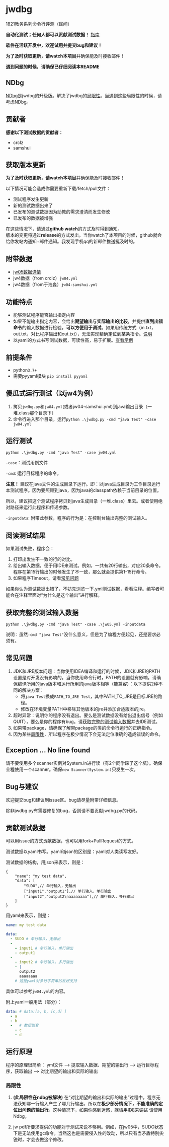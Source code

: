 # jwdbg

1821教务系列命令行评测（民间）

**自动化测试；任何人都可以贡献测试数据！** [指南](#贡献测试数据)

**软件在活跃开发中，欢迎试用并提交bug和建议！**

**为了及时获取更新，请watch本项目**并确保能及时接收邮件！

**遇到问题的时候，请确保已仔细阅读本README**

## NDbg
[NDbg](./ndbg-readme.md)是jwdbg的升级版。解决了jwdbg的[局限性](#局限性)。当遇到这些局限性的时候，请考虑NDbg。
 

## 贡献者
**感谢以下测试数据的贡献者：**  
- crclz  
- samshui

## 获取版本更新 
**为了及时获取更新，请watch本项目**并确保能及时接收邮件！  

以下情况可能会造成你需要重新下载/fetch/pull文件：
- 测试程序发生更新
- 新的测试数据出来了
- 已发布的测试数据因为助教的需求澄清而发生修改
- 已发布的数据被增强

在这些情况下，请通过**github watch**的方式及时得到通知。  
版本的变更将通过**release**的方式发出。当你watch了本项目的时候，github就会给你发站内通知+邮件通知。我发现手机qq的新邮件推送挺及时的。

## 附带数据
- [jw05数据详情](./jw05-readme.md)
- jw4数据（from crclz）`jw04.yml`
- jw4数据（from于浩淼）`jw04-samshui.yml`

## 功能特点
- 能够测试程序能否输出指定内容
- 如果不能输出指定内容，会给出**期望输出与实际输出的比较**，并提供**直到出错命令**的输入数据进行检验，**可以方便用于调试**。如果用传统方式（in.txt，out.txt，对比程序输出和out.txt），无法实现精确定位到某条指令。[说明](#阅读测试结果)
- 以yaml的方式书写测试数据，可读性高，易于扩展。[查看示例](./jw04.yml)

## 前提条件
- python`3.7+`
- 需要pyyaml模块 `pip install pyyaml`

## 傻瓜式运行测试（以jw4为例）
1. 拷贝`jwdbg.py`和`jw04.yml`(或者jw04-samshui.yml)到java输出目录（一堆.class那个目录下）
2. 命令行进入那个目录，运行`python .\jwdbg.py -cmd "java Test" -case jw04.yml`

## 运行测试
`python .\jwdbg.py -cmd "java Test" -case jw04.yml`

`-case`：测试用例文件

`-cmd`: 运行目标程序的命令。

**注意！** 建议在java文件的生成目录下运行。即：以java生成目录为工作目录运行本测试程序。因为要照顾到java，因为java的classpath依赖于当前目录的位置。

所以，建议把这个测试程序拷贝到java生成目录（一堆.class）里去。或者使用绝对路径来运行此程序和传递参数。

`-inputdata`: 附带此参数，程序的行为是：在控制台输出完整的测试输入。

## 阅读测试结果
如果测试失败，程序会：
1. 打印出发生不一致的行的对比。
2. 给出输入数据，便于用IDE来测试。例如，一共有20行输出，对应20条命令。程序在第15行输出的时候发生了不一致，那么就会提供第1-15行命令。
3. 如果程序Timeout，请看[常见问题](#常见问题)

如果你认为测试数据出错了，不妨先浏览一下.yml测试数据，看看注释。编写者可能会在注释里面对“为什么是这个输出”进行解释。

## 获取完整的测试输入数据
`python .\jwdbg.py -cmd "java Test" -case .\jw05.yml -inputdata`

说明：虽然`-cmd "java Test"`没什么意义，但是为了编程方便起见，还是要求必须有。

## 常见问题
1. JDK和JRE版本问题：当你使用IDEA编译和运行的时候，JDK和JRE的PATH设置是对开发没有影响的。当你使用命令行时，PATH的设置就有影响。请确保编译所用的java版本和运行所用的java版本相等（能兼容）：以下提供2种不同的解决方案：
   - 将`java Test`换成`PATH_TO_JRE Test`，其中PATH_TO_JRE是目标JRE的路径。
   - 修改在环境变量PATH中移除其他版本的jre并添加合适版本的jre。
2. 超时异常：说明你的程序没有退出。要么是测试数据没有给出退出信号（例如QUIT），要么是你的程序有bug。请[获取完整的测试输入数据](#获取完整的测试输入数据)并去IDE测试。
3. 如果带package，请确保了解带package的类的命令行运行的正确指令。
4. 因为某些[局限性](#局限性)，所以程序在极少情况下会无法定位准确的造成错误的命令。

## Exception ... No line found
请不要使用多个scanner实例对System.in进行读（有2个同学踩了这个坑）。确保全程使用一个scanner。确保`new Scanner(System.in)`只发生一次。


## Bug与建议
欢迎提交bug和建议到issue区。bug请尽量附带详细信息。

除非jwdbg.py有需要修复的bug，否则请不要贡献jwdbg.py的代码。

## 贡献测试数据
可以用issue的方式贡献数据，也可以用fork+PullRequest的方式。

测试数据以yaml书写。yaml和json的区别是：yaml对人类读写友好。

测试数据的结构，用json来表示，则是：
```jsonc
{
    "name": "my test data",
    "data": [
        "SUDO",// 单行输入，无输出
        ["input1","output1"],// 单行输入，单行输出
        ["input2","output2\naaaaaaaa"],// 单行输入，多行输出
    ]
}
```
用yaml来表示，则是：
```yaml
name: my test data

data:
  - SUDO # 单行输入，无输出
  -
    - input1 # 单行输入，单行输出
    - output1
  - 
    - input2 # 单行输入，多行输出
    - |
      output2
      aaaaaaaa
    # 这是yaml对多行字符串的友好支持
```

具体可以参考`jw04.yml`的内容。

附上yaml一般用法（部分）：
```yaml
data: # data:[a, b, [c,d] ]
  - a
  - b
  -   # 数组嵌套
    - c
    - d
```

## 运行原理
程序的原理很简单：
yml文件 --> 提取输入数据、期望的输出行 --> 运行目标程序，获取输出 --> 对比期望的输出和实际的输出

### 局限性

1. **(此局限性在ndbg被解决)** 在“对比期望的输出和实际的输出”过程中，程序无法获知哪一行输入产生了哪几行输出，所以在**极少部分情况下，不能准确的定位出问题的输出行**。这种情况下，如果你感到迷惑，~~就请用IDE来调试~~ 请使用Ndbg。

2. jw pdf所要求提供的功能对于测试来说不够用。例如，在jw05中，SUDO状态下是无法使用gc命令。当然这也是需要侵入性的改动，所以只有当矛盾特别尖锐时，才会去做这个修改。